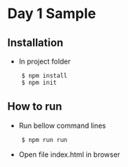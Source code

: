 # Day 1 Sample

## Installation

- In project folder

```
    $ npm install
    $ npm init
```

## How to run

- Run bellow command lines

```
    $ npm run run
```

- Open file index.html in browser